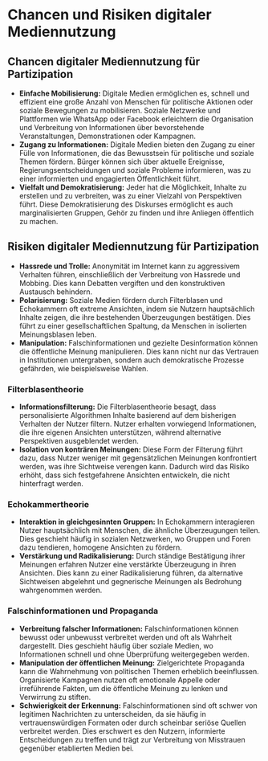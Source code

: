 # Chancen und Risiken digitaler Mediennutzung

## Chancen digitaler Mediennutzung für Partizipation

- **Einfache Mobilisierung:**
  Digitale Medien ermöglichen es, schnell und effizient eine große Anzahl von Menschen für politische Aktionen oder soziale Bewegungen zu mobilisieren. Soziale Netzwerke und Plattformen wie WhatsApp oder Facebook erleichtern die Organisation und Verbreitung von Informationen über bevorstehende Veranstaltungen, Demonstrationen oder Kampagnen.
- **Zugang zu Informationen:**
  Digitale Medien bieten den Zugang zu einer Fülle von Informationen, die das Bewusstsein für politische und soziale Themen fördern. Bürger können sich über aktuelle Ereignisse, Regierungsentscheidungen und soziale Probleme informieren, was zu einer informierten und engagierten Öffentlichkeit führt.
- **Vielfalt und Demokratisierung:**
  Jeder hat die Möglichkeit, Inhalte zu erstellen und zu verbreiten, was zu einer Vielzahl von Perspektiven führt. Diese Demokratisierung des Diskurses ermöglicht es auch marginalisierten Gruppen, Gehör zu finden und ihre Anliegen öffentlich zu machen.

## Risiken digitaler Mediennutzung für Partizipation

- **Hassrede und Trolle:**
  Anonymität im Internet kann zu aggressivem Verhalten führen, einschließlich der Verbreitung von Hassrede und Mobbing. Dies kann Debatten vergiften und den konstruktiven Austausch behindern.
- **Polarisierung:**
  Soziale Medien fördern durch Filterblasen und Echokammern oft extreme Ansichten, indem sie Nutzern hauptsächlich Inhalte zeigen, die ihre bestehenden Überzeugungen bestätigen. Dies führt zu einer gesellschaftlichen Spaltung, da Menschen in isolierten Meinungsblasen leben.
- **Manipulation:**
  Falschinformationen und gezielte Desinformation können die öffentliche Meinung manipulieren. Dies kann nicht nur das Vertrauen in Institutionen untergraben, sondern auch demokratische Prozesse gefährden, wie beispielsweise Wahlen.

### Filterblasentheorie

- **Informationsfilterung:**
  Die Filterblasentheorie besagt, dass personalisierte Algorithmen Inhalte basierend auf dem bisherigen Verhalten der Nutzer filtern. Nutzer erhalten vorwiegend Informationen, die ihre eigenen Ansichten unterstützen, während alternative Perspektiven ausgeblendet werden.
- **Isolation von konträren Meinungen:**
  Diese Form der Filterung führt dazu, dass Nutzer weniger mit gegensätzlichen Meinungen konfrontiert werden, was ihre Sichtweise verengen kann. Dadurch wird das Risiko erhöht, dass sich festgefahrene Ansichten entwickeln, die nicht hinterfragt werden.

### Echokammertheorie

- **Interaktion in gleichgesinnten Gruppen:**
  In Echokammern interagieren Nutzer hauptsächlich mit Menschen, die ähnliche Überzeugungen teilen. Dies geschieht häufig in sozialen Netzwerken, wo Gruppen und Foren dazu tendieren, homogene Ansichten zu fördern.
- **Verstärkung und Radikalisierung:**
  Durch ständige Bestätigung ihrer Meinungen erfahren Nutzer eine verstärkte Überzeugung in ihren Ansichten. Dies kann zu einer Radikalisierung führen, da alternative Sichtweisen abgelehnt und gegnerische Meinungen als Bedrohung wahrgenommen werden.

### Falschinformationen und Propaganda

- **Verbreitung falscher Informationen:**
  Falschinformationen können bewusst oder unbewusst verbreitet werden und oft als Wahrheit dargestellt. Dies geschieht häufig über soziale Medien, wo Informationen schnell und ohne Überprüfung weitergegeben werden.
- **Manipulation der öffentlichen Meinung:**
  Zielgerichtete Propaganda kann die Wahrnehmung von politischen Themen erheblich beeinflussen. Organisierte Kampagnen nutzen oft emotionale Appelle oder irreführende Fakten, um die öffentliche Meinung zu lenken und Verwirrung zu stiften.
- **Schwierigkeit der Erkennung:**
  Falschinformationen sind oft schwer von legitimen Nachrichten zu unterscheiden, da sie häufig in vertrauenswürdigen Formaten oder durch scheinbar seriöse Quellen verbreitet werden. Dies erschwert es den Nutzern, informierte Entscheidungen zu treffen und trägt zur Verbreitung von Misstrauen gegenüber etablierten Medien bei.
